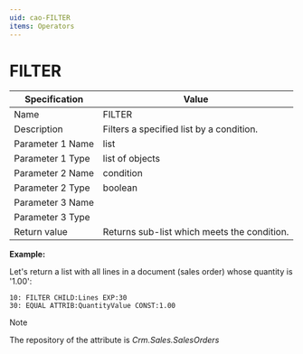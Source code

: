 ```yaml
---
uid: cao-FILTER
items: Operators
---
```


# FILTER 

| Specification | Value |
| ---- | ----- |
| Name | FILTER |
| Description | Filters a specified list by a condition. |
| Parameter 1 Name | list |
| Parameter 1 Type | list of objects |
| Parameter 2 Name | condition |
| Parameter 2 Type | boolean |
| Parameter 3 Name |
| Parameter 3 Type |
| Return value | Returns sub-list which meets the condition. |

**Example:**

Let's return a list with all lines in a document (sales order) whose quantity is '1.00':

```
10: FILTER CHILD:Lines EXP:30
30: EQUAL ATTRIB:QuantityValue CONST:1.00
```

> [!NOTE]
> 
> The repository of the attribute is *Crm.Sales.SalesOrders*
